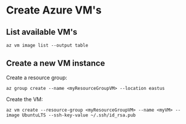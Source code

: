 # Create Azure VM's

## List available VM's

```
az vm image list --output table
```

## Create a new VM instance

Create a resource group:

```
az group create --name <myResourceGroupVM> --location eastus
```

Create the VM:

```
az vm create --resource-group <myResourceGroupVM> --name <myVM> --image UbuntuLTS --ssh-key-value ~/.ssh/id_rsa.pub
```
